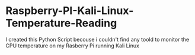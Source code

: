 # Raspberry-PI-Kali-Linux-Temperature-Reading
I created this Python Script becouse i couldn't find any toold to monitor the CPU temperature on my Rasberry Pi running Kali Linux
